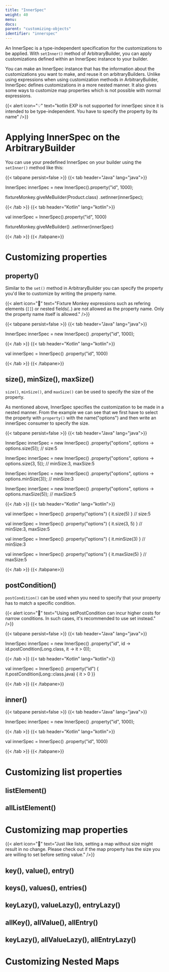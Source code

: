 ```yaml
---
title: "InnerSpec"
weight: 40
menu:
docs:
parent: "customizing-objects"
identifier: "innerspec"
---
```


An InnerSpec is a type-independent specification for the customizations to be applied.
With `setInner()` method of ArbitraryBuilder, you can apply customizations defined within an InnerSpec instance to your builder.

You can make an InnerSpec instance that has the information about the customizations you want to make, and reuse it on arbitraryBuilders.
Unlike using expressions when using customization methods in ArbitraryBuilder, InnerSpec defines customizations in a more nested manner.
It also gives some ways to customize map properties which is not possible with normal expressions.


{{< alert icon="💡" text="kotlin EXP is not supported for innerSpec since it is intended to be type-independent. You have to specify the property by its name" />}}

# Applying InnerSpec on the ArbitraryBuilder

You can use your predefined InnerSpec on your builder using the `setInner()` method like this:

{{< tabpane persist=false >}}
{{< tab header="Java" lang="java">}}

InnerSpec innerSpec = new InnerSpec().property("id", 1000);

fixtureMonkey.giveMeBuilder(Product.class)
    .setInner(innerSpec);

{{< /tab >}}
{{< tab header="Kotlin" lang="kotlin">}}

val innerSpec = InnerSpec().property("id", 1000)

fixtureMonkey.giveMeBuilder<Product>()
    .setInner(innerSpec)

{{< /tab >}}
{{< /tabpane>}}

# Customizing properties

## property()

Similar to the `set()` method in ArbitraryBuilder you can specify the property you'd like to customize by writing the property name.

{{< alert icon="🚨" text="Fixture Monkey expressions such as refering elements (`[]`) or nested fields(`.`) are not allowed as the property name. Only the property name itself is allowed." />}}

{{< tabpane persist=false >}}
{{< tab header="Java" lang="java">}}

InnerSpec innerSpec = new InnerSpec()
    .property("id", 1000);

{{< /tab >}}
{{< tab header="Kotlin" lang="kotlin">}}

val innerSpec = InnerSpec()
    .property("id", 1000)

{{< /tab >}}
{{< /tabpane>}}

## size(), minSize(), maxSize()

`size()`, `minSize()`, and `maxSize()` can be used to specify the size of the property.

As mentioned above, InnerSpec specifies the customization to be made in a nested manner.
From the example we can see that we first have to select the property with `property()` with the name("options") and then write an innerSpec consumer to specify the size.

{{< tabpane persist=false >}}
{{< tab header="Java" lang="java">}}

InnerSpec innerSpec = new InnerSpec()
    .property("options", options -> options.size(5)); // size:5

InnerSpec innerSpec = new InnerSpec()
    .property("options", options -> options.size(3, 5)); // minSize:3, maxSize:5

InnerSpec innerSpec = new InnerSpec()
    .property("options", options -> options.minSize(3)); // minSize:3

InnerSpec innerSpec = new InnerSpec()
    .property("options", options -> options.maxSize(5)); // maxSize:5

{{< /tab >}}
{{< tab header="Kotlin" lang="kotlin">}}

val innerSpec = InnerSpec()
    .property("options") { it.size(5) } // size:5

val innerSpec = InnerSpec()
    .property("options") { it.size(3, 5) } // minSize:3, maxSize:5

val innerSpec = InnerSpec()
    .property("options") { it.minSize(3) } // minSize:3

val innerSpec = InnerSpec()
    .property("options") { it.maxSize(5) } // maxSize:5

{{< /tab >}}
{{< /tabpane>}}

## postCondition()

`postCondition()` can be used when you need to specify that your property has to match a specific condition.

{{< alert icon="🚨" text="Using setPostCondition can incur higher costs for narrow conditions. In such cases, it's recommended to use set instead." />}}

{{< tabpane persist=false >}}
{{< tab header="Java" lang="java">}}

InnerSpec innerSpec = new InnerSpec()
    .property("id", id -> id.postCondition(Long.class, it -> it > 0));

{{< /tab >}}
{{< tab header="Kotlin" lang="kotlin">}}

val innerSpec = InnerSpec()
    .property("id") { it.postCondition(Long::class.java) { it > 0 }}

{{< /tab >}}
{{< /tabpane>}}

## inner()

{{< tabpane persist=false >}}
{{< tab header="Java" lang="java">}}

InnerSpec innerSpec = new InnerSpec()
.property("id", 1000);

{{< /tab >}}
{{< tab header="Kotlin" lang="kotlin">}}

val innerSpec = InnerSpec()
.property("id", 1000)

{{< /tab >}}
{{< /tabpane>}}

# Customizing list properties

## listElement()

## allListElement()

# Customizing map properties

{{< alert icon="🚨" text="Just like lists, setting a map without size might result in no change. Please check out if the map property has the size you are willing to set before setting value." />}}

## key(), value(), entry()

## keys(), values(), entries()

## keyLazy(), valueLazy(), entryLazy()

## allKey(), allValue(), allEntry()

## keyLazy(), allValueLazy(), allEntryLazy()

# Customizing Nested Maps


